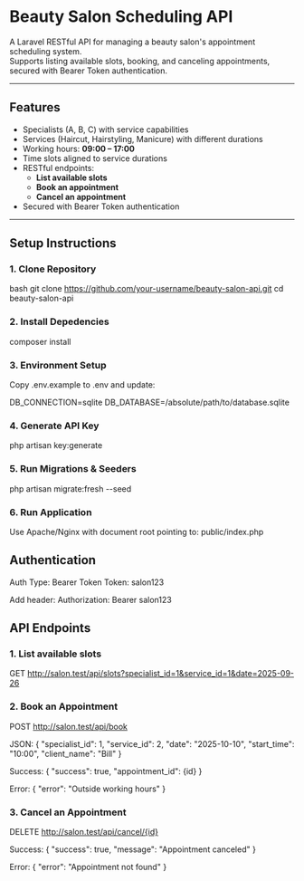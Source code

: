 # Beauty Salon Scheduling API

A Laravel RESTful API for managing a beauty salon's appointment scheduling system.  
Supports listing available slots, booking, and canceling appointments, secured with Bearer Token authentication.

---

## Features
- Specialists (A, B, C) with service capabilities
- Services (Haircut, Hairstyling, Manicure) with different durations
- Working hours: **09:00 – 17:00**
- Time slots aligned to service durations
- RESTful endpoints:
  - **List available slots**
  - **Book an appointment**
  - **Cancel an appointment**
- Secured with Bearer Token authentication

---

## Setup Instructions

### 1. Clone Repository
bash
git clone https://github.com/your-username/beauty-salon-api.git
cd beauty-salon-api

### 2. Install Depedencies
composer install

### 3. Environment Setup
Copy .env.example to .env and update:

DB_CONNECTION=sqlite
DB_DATABASE=/absolute/path/to/database.sqlite

### 4. Generate API Key
php artisan key:generate

### 5. Run Migrations & Seeders
php artisan migrate:fresh --seed

### 6. Run Application
Use Apache/Nginx with document root pointing to:
public/index.php

## Authentication
Auth Type: Bearer Token
Token: salon123

Add header:
Authorization: Bearer salon123

## API Endpoints

### 1. List available slots
GET http://salon.test/api/slots?specialist_id=1&service_id=1&date=2025-09-26

### 2. Book an Appointment
POST http://salon.test/api/book

JSON:
{
  "specialist_id": 1,
  "service_id": 2,
  "date": "2025-10-10",
  "start_time": "10:00",
  "client_name": "Bill"
}

Success: { "success": true, "appointment_id": {id} }

Error: { "error": "Outside working hours" }

### 3. Cancel an Appointment
DELETE http://salon.test/api/cancel/{id}

Success: { "success": true, "message": "Appointment canceled" }

Error: { "error": "Appointment not found" }



